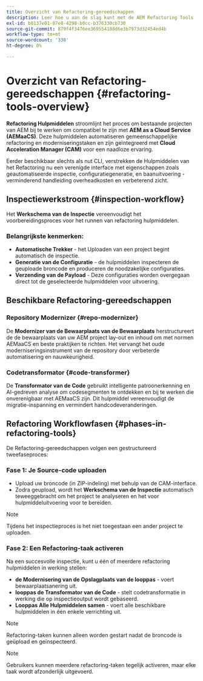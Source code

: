 ```yaml
---
title: Overzicht van Refactoring-gereedschappen
description: Leer hoe u aan de slag kunt met de AEM Refactoring Tools
exl-id: b8137e01-87e8-4298-b0cc-b376330cb730
source-git-commit: 879f4f3476ee369554188d6e3b7973d32454ed4b
workflow-type: tm+mt
source-wordcount: '338'
ht-degree: 0%

---
```


<!-- Alexandru: temporarily commeting this out, since it breaks validation

>[!CONTEXTUALHELP]
>id="aemcloud_rs_overview"
>title="Overview"
>abstract="Refactoring Tools is a solution developed by Adobe to help refactor existing AEM projects for compatibility with AEM as a Cloud Service. The tools are executed via Cloud Acceleration Manager (CAM) and automate key modernization tasks."
>additional-url="https://experienceleague.adobe.com/docs/experience-manager-cloud-service/content/migration-journey/cloud-migration/content-transfer-tool/guidelines-best-practices-content-transfer-tool.html?lang=nl-NL" text="Guidelines and Best Practices"

-->

# Overzicht van Refactoring-gereedschappen {#refactoring-tools-overview}

**Refactoring Hulpmiddelen** stroomlijnt het proces om bestaande projecten van AEM bij te werken om compatibel te zijn met **AEM as a Cloud Service (AEMaaCS)**. Deze hulpmiddelen automatiseren gemeenschappelijke refactoring en moderniseringstaken en zijn geïntegreerd met **Cloud Acceleration Manager (CAM)** voor een naadloze ervaring.

Eerder beschikbaar slechts als nut CLI, verstrekken de Hulpmiddelen van het Refactoring nu een verenigde interface met eigenschappen zoals geautomatiseerde inspectie, configuratiegeneratie, en baanuitvoering - verminderend handleiding overheadkosten en verbeterend zicht.

## Inspectiewerkstroom {#inspection-workflow}

Het **Werkschema van de Inspectie** vereenvoudigt het voorbereidingsproces voor het runnen van refactoring hulpmiddelen.

### Belangrijkste kenmerken:

* **Automatische Trekker** - het Uploaden van een project begint automatisch de inspectie.
* **Generatie van de Configuratie** - de hulpmiddelen inspecteren de geuploade broncode en produceren de noodzakelijke configuraties.
* **Verzending van de Payload** - Deze configuraties worden overgegaan direct tot de geselecteerde hulpmiddelen voor uitvoering.

## Beschikbare Refactoring-gereedschappen

### Repository Modernizer {#repo-modernizer}

De **Modernizer van de Bewaarplaats van de Bewaarplaats** herstructureert de de bewaarplaats van uw AEM project lay-out en inhoud om met normen AEMaaCS en beste praktijken te richten. Het vervangt het oude moderniseringsinstrument van de repository door verbeterde automatisering en nauwkeurigheid.

### Codetransformator {#code-transformer}

De **Transformator van de Code** gebruikt intelligente patroonerkenning en AI-gedreven analyse om codesegmenten te ontdekken en bij te werken die onverenigbaar met AEMaaCS zijn. Dit hulpmiddel vereenvoudigt de migratie-inspanning en vermindert handcodeveranderingen.

## Refactoring Workflowfasen {#phases-in-refactoring-tools}

De Refactoring-gereedschappen volgen een gestructureerd tweefaseproces:

### Fase 1: Je Source-code uploaden

* Upload uw broncode (in ZIP-indeling) met behulp van de CAM-interface.
* Zodra geupload, wordt het **Werkschema van de Inspectie** automatisch teweeggebracht om het project te analyseren en het voor hulpmiddeluitvoering voor te bereiden.

>[!NOTE]
>Tijdens het inspectieproces is het niet toegestaan een ander project te uploaden.

### Fase 2: Een Refactoring-taak activeren

Na een succesvolle inspectie, kunt u één of meerdere refactoring hulpmiddelen in werking stellen:

* **de Modernisering van de Opslagplaats van de looppas** - voert bewaarplaatsanering uit.
* **looppas de Transformator van de Code** - stelt codetransformatie in werking die op inspectieoutput wordt gebaseerd.
* **Looppas Alle Hulpmiddelen samen** - voert alle beschikbare hulpmiddelen in één enkele verrichting uit.

>[!NOTE]
>Refactoring-taken kunnen alleen worden gestart nadat de broncode is geüpload en geïnspecteerd.

>[!NOTE]
>Gebruikers kunnen meerdere refactoring-taken tegelijk activeren, maar elke taak wordt afzonderlijk uitgevoerd.
